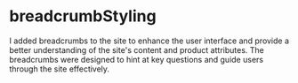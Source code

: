 # breadcrumbStyling
 I added breadcrumbs to the site to enhance the user interface and provide a better understanding of the site's content and product attributes. The breadcrumbs were designed to hint at key questions and guide users through the site effectively.
